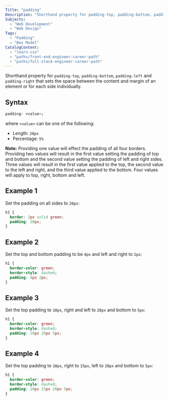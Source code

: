```yaml
---
Title: "padding"
Description: "Shorthand property for padding-top, padding-bottom, padding-left and padding-right that sets the space between the content and margin of an element or for each side individually."
Subjects:
  - "Web Development"
  - "Web Design"
Tags:
  - "Padding"
  - "Box Model"
CatalogContent:
  - "learn-css"
  - "paths/front-end-engineer-career-path"
  - "paths/full-stack-engineer-career-path"
---
```


Shorthand property for `padding-top`, `padding-bottom`, `padding-left` and `padding-right` that sets the space between the content and margin of an element or for each side individually.

## Syntax

```css
padding: <value>;
```

where `<value>` can be one of the following:

- Length: `20px`
- Percentage: `5%`

**Note:** Providing one value will effect the padding of all four borders. Providing two values will result in the first value setting the padding of top and bottom and the second value setting the padding of left and right sides. Three values will result in the first value applied to the top, the second value to the left and right, and the third value applied to the bottom. Four values will apply to top, right, bottom and left.

## Example 1

Set the padding on all sides to `20px`:

```css
h1 {
  border: 2px solid green;
  padding: 20px;
}
```

## Example 2

Set the top and bottom padding to be `4px` and left and right to `2px`:

```css
h1 {
  border-color: green;
  border-style: dashed;
  padding: 4px 2px;
}
```

## Example 3

Set the top padding to `10px`, right and left to `20px` and bottom to `5px`:

```css
h1 {
  border-color: green;
  border-style: dashed;
  padding: 10px 20px 5px;
}
```

## Example 4

Set the top padding to `10px`, right to `15px`, left to `20px` and bottom to `5px`:

```css
h1 {
  border-color: green;
  border-style: dashed;
  padding: 10px 15px 20px 5px;
}
```
